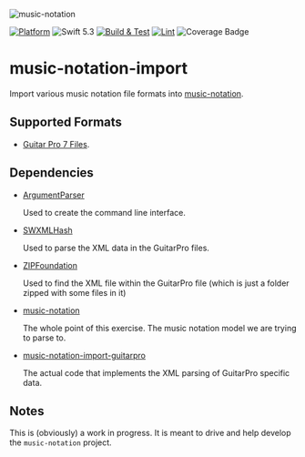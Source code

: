 ![music-notation](https://user-images.githubusercontent.com/62043/111560932-cf4d1180-8750-11eb-842e-3159015c61ab.png)

[![Platform](https://img.shields.io/badge/Platforms-macOS%20-lightgrey.svg)](https://github.com/music-notation-swift/music-notation-import)
![Swift 5.3](https://img.shields.io/badge/Swift-5.3-F28D00.svg)
[![Build & Test](https://github.com/music-notation-swift/music-notation-import/actions/workflows/build-test.yml/badge.svg)](https://github.com/music-notation-swift/music-notation-import/actions/workflows/build-test.yml)
[![Lint](https://github.com/music-notation-swift/music-notation-import/actions/workflows/swiftlint.yml/badge.svg)](https://github.com/music-notation-swift/music-notation-import/actions/workflows/swiftlint.yml)
![Coverage Badge](https://img.shields.io/endpoint?url=https://gist.githubusercontent.com/woolie/b9f858cfba09911bd1755bdc40dd5a35/raw/music-notation-import__heads_main.json)

# music-notation-import

Import various music notation file formats into [music-notation](https://github.com/music-notation-swift/music-notation).

## Supported Formats

- [Guitar Pro 7 Files](https://github.com/music-notation-swift/music-notation-import-guitarpro).

## Dependencies

- [ArgumentParser](https://github.com/apple/swift-argument-parser)

  Used to create the command line interface.

- [SWXMLHash](https://github.com/drmohundro/SWXMLHash)

  Used to parse the XML data in the GuitarPro files.

- [ZIPFoundation](https://github.com/weichsel/ZIPFoundation)

  Used to find the XML file within the GuitarPro file (which is just a folder zipped with some files in it)

- [music-notation](https://github.com/music-notation-swift/music-notation)

  The whole point of this exercise. The music notation model we are trying to parse to.

- [music-notation-import-guitarpro](https://github.com/music-notation-swift/music-notation-import-guitarpro)

  The actual code that implements the XML parsing of GuitarPro specific data.

## Notes

This is (obviously) a work in progress. It is meant to drive and help develop the `music-notation` project.
